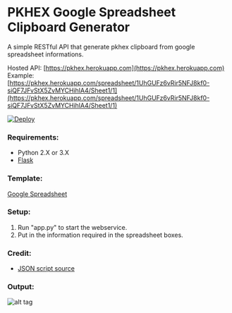 # PKHEX Google Spreadsheet Clipboard Generator
A simple RESTful API that generate pkhex clipboard from google spreadsheet informations.

Hosted API: [https://pkhex.herokuapp.com](https://pkhex.herokuapp.com)
Example: [https://pkhex.herokuapp.com/spreadsheet/1UhGUFz6vRir5NFJ8kf0-siQF7JFvStX5ZvMYCHihlA4/Sheet1/1](https://pkhex.herokuapp.com/spreadsheet/1UhGUFz6vRir5NFJ8kf0-siQF7JFvStX5ZvMYCHihlA4/Sheet1/1)

[![Deploy](https://www.herokucdn.com/deploy/button.svg)](https://heroku.com/deploy)

### Requirements:
- Python 2.X or 3.X
- [Flask](http://flask.pocoo.org/)

### Template:
[Google Spreadsheet](https://docs.google.com/spreadsheets/d/1UhGUFz6vRir5NFJ8kf0-siQF7JFvStX5ZvMYCHihlA4/edit?usp=sharing)

### Setup:
1. Run "app.py" to start the webservice.
2. Put in the information required in the spreadsheet boxes.

### Credit:
- [JSON script source](https://script.google.com/d/143u0RLuppsmYJ0B3wzo6i0jZYSfIFV2NLJMHPM-Sqczpr9bLwdffc-Wx/edit?usp=sharing)

### Output:
![alt tag](https://raw.githubusercontent.com/N3evin/pkhex-spreadsheet/master/output.PNG)